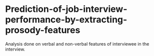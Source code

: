 # Prediction-of-job-interview-performance-by-extracting-prosody-features
Analysis done on verbal and non-verbal features of interviewee in the interview.
